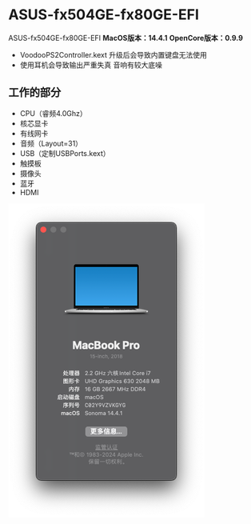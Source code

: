 # ASUS-fx504GE-fx80GE-EFI
ASUS-fx504GE-fx80GE-EFI
**MacOS版本：14.4.1**
**OpenCore版本：0.9.9**
- VoodooPS2Controller.kext 升级后会导致内置键盘无法使用
- 使用耳机会导致输出严重失真 音响有较大底噪
## 工作的部分

- CPU（睿频4.0Ghz）
- 核芯显卡
- 有线网卡
- 音频（Layout=31）
- USB（定制USBPorts.kext）
- 触摸板
- 摄像头
- 蓝牙
- HDMI

[![3755-D6-C7-BF62-4410-AFAB-41765-FA6703-B.png](https://github.com/YugeSQl/ASUS-fx504GE-fx80GE-EFI/blob/main/3755D6C7-BF62-4410-AFAB-41765FA6703B.png)](3755-D6-C7-BF62-4410-AFAB-41765-FA6703-B.jpg)
